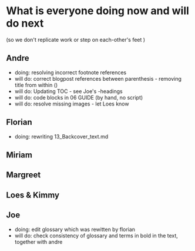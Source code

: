 # What is everyone doing now and will do next
(so we don't replicate work or step on each-other's feet )

## Andre
* doing: resolving incorrect footnote references
* will do: correct blogpost references between parenthesis - removing title from within ()
* will do: Updating TOC - see Joe's -headings
* will do: code blocks in 06 GUIDE (by hand, no script)
* will do: resolve missing images - let Loes know 

## Florian
* doing: rewriting 13_Backcover_text.md

## Miriam

## Margreet

## Loes & Kimmy

## Joe
* doing: edit glossary which was rewitten by florian
* will do: check consistency of glossary and terms in bold in the text, together with andre
